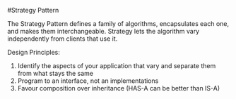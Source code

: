 #Strategy Pattern

The Strategy Pattern defines a family of algorithms, encapsulates each one, and makes them interchangeable. Strategy lets the algorithm vary independently from clients that use it.

Design Principles:
1. Identify the aspects of your application that vary and separate them from what stays the same
2. Program to an interface, not an implementations
3. Favour composition over inheritance (HAS-A can be better than IS-A)
